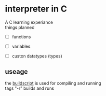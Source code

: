 # interpreter in C
A C learning experiance  
things planned   
 - [ ] functions
 - [ ] variables
 - [ ] custon datatypes (types)


## useage
the [buildscript](./BuildScript.sh) is used for compiling and running  
tags "-r" builds and runs

